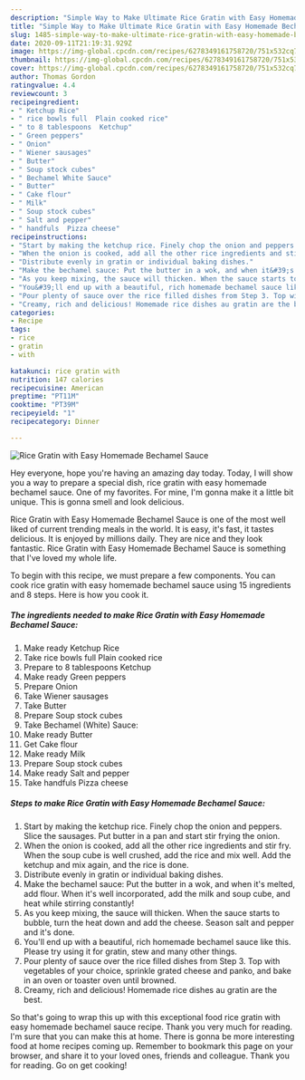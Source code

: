 ```yaml
---
description: "Simple Way to Make Ultimate Rice Gratin with Easy Homemade Bechamel Sauce"
title: "Simple Way to Make Ultimate Rice Gratin with Easy Homemade Bechamel Sauce"
slug: 1485-simple-way-to-make-ultimate-rice-gratin-with-easy-homemade-bechamel-sauce
date: 2020-09-11T21:19:31.929Z
image: https://img-global.cpcdn.com/recipes/6278349161758720/751x532cq70/rice-gratin-with-easy-homemade-bechamel-sauce-recipe-main-photo.jpg
thumbnail: https://img-global.cpcdn.com/recipes/6278349161758720/751x532cq70/rice-gratin-with-easy-homemade-bechamel-sauce-recipe-main-photo.jpg
cover: https://img-global.cpcdn.com/recipes/6278349161758720/751x532cq70/rice-gratin-with-easy-homemade-bechamel-sauce-recipe-main-photo.jpg
author: Thomas Gordon
ratingvalue: 4.4
reviewcount: 3
recipeingredient:
- " Ketchup Rice"
- " rice bowls full  Plain cooked rice"
- " to 8 tablespoons  Ketchup"
- " Green peppers"
- " Onion"
- " Wiener sausages"
- " Butter"
- " Soup stock cubes"
- " Bechamel White Sauce"
- " Butter"
- " Cake flour"
- " Milk"
- " Soup stock cubes"
- " Salt and pepper"
- " handfuls  Pizza cheese"
recipeinstructions:
- "Start by making the ketchup rice. Finely chop the onion and peppers. Slice the sausages. Put butter in a pan and start stir frying the onion."
- "When the onion is cooked, add all the other rice ingredients and stir fry. When the soup cube is well crushed, add the rice and mix well. Add the ketchup and mix again, and the rice is done."
- "Distribute evenly in gratin or individual baking dishes."
- "Make the bechamel sauce: Put the butter in a wok, and when it&#39;s melted, add flour. When it&#39;s well incorporated, add the milk and soup cube, and heat while stirring constantly!"
- "As you keep mixing, the sauce will thicken. When the sauce starts to bubble, turn the heat down and add the cheese. Season salt and pepper and it&#39;s done."
- "You&#39;ll end up with a beautiful, rich homemade bechamel sauce like this. Please try using it for gratin, stew and many other things."
- "Pour plenty of sauce over the rice filled dishes from Step 3. Top with vegetables of your choice, sprinkle grated cheese and panko, and bake in an oven or toaster oven until browned."
- "Creamy, rich and delicious! Homemade rice dishes au gratin are the best."
categories:
- Recipe
tags:
- rice
- gratin
- with

katakunci: rice gratin with 
nutrition: 147 calories
recipecuisine: American
preptime: "PT11M"
cooktime: "PT39M"
recipeyield: "1"
recipecategory: Dinner

---
```



![Rice Gratin with Easy Homemade Bechamel Sauce](https://img-global.cpcdn.com/recipes/6278349161758720/751x532cq70/rice-gratin-with-easy-homemade-bechamel-sauce-recipe-main-photo.jpg)

Hey everyone, hope you're having an amazing day today. Today, I will show you a way to prepare a special dish, rice gratin with easy homemade bechamel sauce. One of my favorites. For mine, I'm gonna make it a little bit unique. This is gonna smell and look delicious.

Rice Gratin with Easy Homemade Bechamel Sauce is one of the most well liked of current trending meals in the world. It is easy, it's fast, it tastes delicious. It is enjoyed by millions daily. They are nice and they look fantastic. Rice Gratin with Easy Homemade Bechamel Sauce is something that I've loved my whole life.




To begin with this recipe, we must prepare a few components. You can cook rice gratin with easy homemade bechamel sauce using 15 ingredients and 8 steps. Here is how you cook it.

<!--inarticleads1-->

##### The ingredients needed to make Rice Gratin with Easy Homemade Bechamel Sauce:

1. Make ready  Ketchup Rice
1. Take  rice bowls full  Plain cooked rice
1. Prepare  to 8 tablespoons  Ketchup
1. Make ready  Green peppers
1. Prepare  Onion
1. Take  Wiener sausages
1. Take  Butter
1. Prepare  Soup stock cubes
1. Take  Bechamel (White) Sauce:
1. Make ready  Butter
1. Get  Cake flour
1. Make ready  Milk
1. Prepare  Soup stock cubes
1. Make ready  Salt and pepper
1. Take  handfuls  Pizza cheese




<!--inarticleads2-->

##### Steps to make Rice Gratin with Easy Homemade Bechamel Sauce:

1. Start by making the ketchup rice. Finely chop the onion and peppers. Slice the sausages. Put butter in a pan and start stir frying the onion.
1. When the onion is cooked, add all the other rice ingredients and stir fry. When the soup cube is well crushed, add the rice and mix well. Add the ketchup and mix again, and the rice is done.
1. Distribute evenly in gratin or individual baking dishes.
1. Make the bechamel sauce: Put the butter in a wok, and when it&#39;s melted, add flour. When it&#39;s well incorporated, add the milk and soup cube, and heat while stirring constantly!
1. As you keep mixing, the sauce will thicken. When the sauce starts to bubble, turn the heat down and add the cheese. Season salt and pepper and it&#39;s done.
1. You&#39;ll end up with a beautiful, rich homemade bechamel sauce like this. Please try using it for gratin, stew and many other things.
1. Pour plenty of sauce over the rice filled dishes from Step 3. Top with vegetables of your choice, sprinkle grated cheese and panko, and bake in an oven or toaster oven until browned.
1. Creamy, rich and delicious! Homemade rice dishes au gratin are the best.




So that's going to wrap this up with this exceptional food rice gratin with easy homemade bechamel sauce recipe. Thank you very much for reading. I'm sure that you can make this at home. There is gonna be more interesting food at home recipes coming up. Remember to bookmark this page on your browser, and share it to your loved ones, friends and colleague. Thank you for reading. Go on get cooking!
